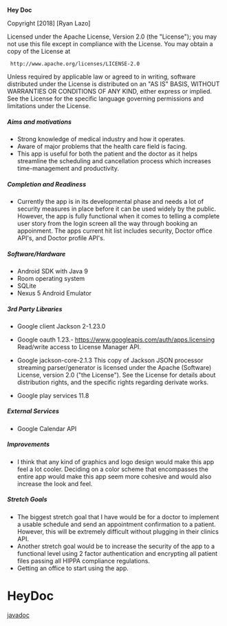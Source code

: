 
**Hey Doc** 

Copyright [2018] [Ryan Lazo]

   Licensed under the Apache License, Version 2.0 (the "License");
   you may not use this file except in compliance with the License.
   You may obtain a copy of the License at

     http://www.apache.org/licenses/LICENSE-2.0

   Unless required by applicable law or agreed to in writing, software
   distributed under the License is distributed on an "AS IS" BASIS,
   WITHOUT WARRANTIES OR CONDITIONS OF ANY KIND, either express or implied.
   See the License for the specific language governing permissions and
   limitations under the License.


##### Aims and motivations

* Strong knowledge of medical industry and how it operates.
* Aware of major problems that the health care field is facing.
* This app is useful for both the patient and the doctor as it helps streamline the scheduling and 
cancellation process which increases time-management and productivity.

##### Completion and Readiness

* Currently the app is in its developmental phase and needs a lot of security measures in place before
it can be used widely by the public. However, the app is fully functional when it comes to telling a
complete user story from the login screen all the way through booking an appoinment. The apps current 
hit list includes security, Doctor office API's, and Doctor profile API's. 

##### Software/Hardware 

* Android SDK with Java 9 
* Room operating system
* SQLite
* Nexus 5 Android Emulator

##### 3rd Party Libraries

* Google client Jackson 2-1.23.0

* Google oauth 1.23.- https://www.googleapis.com/auth/apps.licensing	Read/write access to License Manager API.

* Google jackson-core-2.1.3 This copy of Jackson JSON processor streaming parser/generator is licensed under the
                            Apache (Software) License, version 2.0 ("the License").
                            See the License for details about distribution rights, and the
                            specific rights regarding derivate works.


* Google play services 11.8

##### External Services

* Google Calendar API

##### Improvements

* I think that any kind of graphics and logo design would make this app feel a lot cooler. Deciding 
on a color scheme that encompasses the entire app would make this app seem more cohesive and would 
also increase the look and feel.

##### Stretch Goals

* The biggest stretch goal that I have would be for a doctor to implement a usable schedule and send
an appointment confirmation to a patient. However, this will be extremely difficult without plugging
in their clinics API. 
* Another stretch goal would be to increase the security of the app to a functional level using 2
factor authentication and encrypting all patient files passing all HIPPA compliance regulations. 
* Getting an office to start using the app.

# HeyDoc
 


[javadoc](/docs/index.html)

